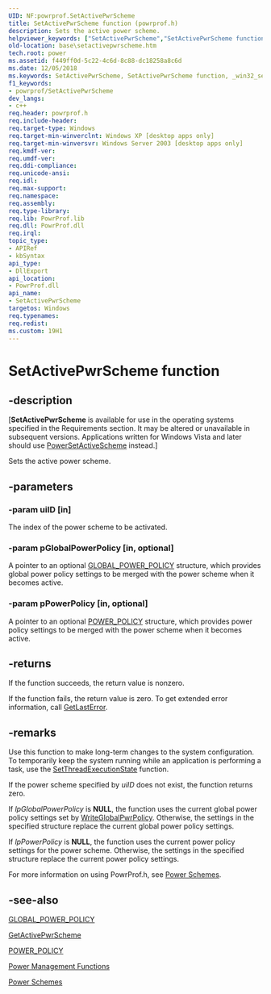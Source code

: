 ```yaml
---
UID: NF:powrprof.SetActivePwrScheme
title: SetActivePwrScheme function (powrprof.h)
description: Sets the active power scheme.helpviewer_keywords: ["SetActivePwrScheme","SetActivePwrScheme function","_win32_setactivepwrscheme","base.setactivepwrscheme","powrprof/SetActivePwrScheme"]
old-location: base\setactivepwrscheme.htm
tech.root: power
ms.assetid: f449ff0d-5c22-4c6d-8c88-dc18258a8c6d
ms.date: 12/05/2018
ms.keywords: SetActivePwrScheme, SetActivePwrScheme function, _win32_setactivepwrscheme, base.setactivepwrscheme, powrprof/SetActivePwrScheme
f1_keywords:
- powrprof/SetActivePwrScheme
dev_langs:
- c++
req.header: powrprof.h
req.include-header: 
req.target-type: Windows
req.target-min-winverclnt: Windows XP [desktop apps only]
req.target-min-winversvr: Windows Server 2003 [desktop apps only]
req.kmdf-ver: 
req.umdf-ver: 
req.ddi-compliance: 
req.unicode-ansi: 
req.idl: 
req.max-support: 
req.namespace: 
req.assembly: 
req.type-library: 
req.lib: PowrProf.lib
req.dll: PowrProf.dll
req.irql: 
topic_type:
- APIRef
- kbSyntax
api_type:
- DllExport
api_location:
- PowrProf.dll
api_name:
- SetActivePwrScheme
targetos: Windows
req.typenames: 
req.redist: 
ms.custom: 19H1
---
```


# SetActivePwrScheme function


## -description


<p class="CCE_Message">[<b>SetActivePwrScheme</b> is available for use in the operating systems specified in the Requirements section. It may be altered or unavailable in subsequent versions. Applications written for Windows Vista and later should use 
<a href="https://docs.microsoft.com/windows/desktop/api/powersetting/nf-powersetting-powersetactivescheme">PowerSetActiveScheme</a> instead.]

Sets the active power scheme.


## -parameters




### -param uiID [in]

The index of the power scheme to be activated.


### -param pGlobalPowerPolicy [in, optional]

A pointer to an optional 
<a href="https://docs.microsoft.com/windows/desktop/api/powrprof/ns-powrprof-global_power_policy">GLOBAL_POWER_POLICY</a> structure, which provides global power policy settings to be merged with the power scheme when it becomes active.


### -param pPowerPolicy [in, optional]

A pointer to an optional 
<a href="https://docs.microsoft.com/windows/desktop/api/powrprof/ns-powrprof-power_policy">POWER_POLICY</a> structure, which provides power policy settings to be merged with the power scheme when it becomes active.


## -returns



If the function succeeds, the return value is nonzero.

If the function fails, the return value is zero. To get extended error information, call 
<a href="https://docs.microsoft.com/windows/desktop/api/errhandlingapi/nf-errhandlingapi-getlasterror">GetLastError</a>.




## -remarks



Use this function to make long-term changes to the system configuration. To temporarily keep the system running while an application is performing a task, use the <a href="https://docs.microsoft.com/windows/desktop/api/winbase/nf-winbase-setthreadexecutionstate">SetThreadExecutionState</a> function.

If the power scheme specified by <i>uiID</i> does not exist, the function returns zero.

If <i>lpGlobalPowerPolicy</i> is <b>NULL</b>, the function uses the current global power policy settings set by 
<a href="https://docs.microsoft.com/windows/desktop/api/powrprof/nf-powrprof-writeglobalpwrpolicy">WriteGlobalPwrPolicy</a>. Otherwise, the settings in the specified structure replace the current global power policy settings.

If <i>lpPowerPolicy</i> is <b>NULL</b>, the function uses the current power policy settings for the power scheme. Otherwise, the settings in the specified structure replace the current power policy settings.

For more information on using PowrProf.h, see <a href="https://docs.microsoft.com/windows/desktop/Power/power-schemes">Power Schemes</a>.




## -see-also




<a href="https://docs.microsoft.com/windows/desktop/api/powrprof/ns-powrprof-global_power_policy">GLOBAL_POWER_POLICY</a>



<a href="https://docs.microsoft.com/windows/desktop/api/powrprof/nf-powrprof-getactivepwrscheme">GetActivePwrScheme</a>



<a href="https://docs.microsoft.com/windows/desktop/api/powrprof/ns-powrprof-power_policy">POWER_POLICY</a>



<a href="https://docs.microsoft.com/windows/desktop/Power/power-management-functions">Power Management Functions</a>



<a href="https://docs.microsoft.com/windows/desktop/Power/power-schemes">Power Schemes</a>
 

 

